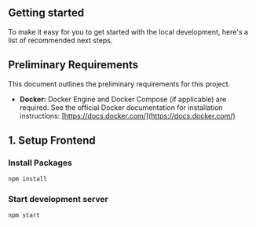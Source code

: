 
## Getting started

To make it easy for you to get started with the local development, here's a list of recommended next steps.

## Preliminary Requirements
This document outlines the preliminary requirements for this project.
* **Docker:**  Docker Engine and Docker Compose (if applicable) are required.  See the official Docker documentation for installation instructions: [https://docs.docker.com/](https://docs.docker.com/)

## 1. Setup Frontend

### Install Packages
```sh
npm install 
```

### Start development server
```sh
npm start 
```
<br />